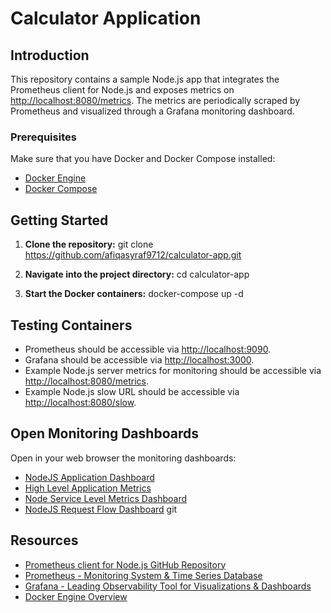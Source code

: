 # Calculator Application

## Introduction
This repository contains a sample Node.js app that integrates the Prometheus client for Node.js and exposes metrics on [http://localhost:8080/metrics](http://localhost:8080/metrics). The metrics are periodically scraped by Prometheus and visualized through a Grafana monitoring dashboard.

### Prerequisites
Make sure that you have Docker and Docker Compose installed:

- [Docker Engine](https://docs.docker.com/engine/)
- [Docker Compose](https://docs.docker.com/compose/)

## Getting Started
1. **Clone the repository:**
git clone https://github.com/afiqasyraf9712/calculator-app.git


2. **Navigate into the project directory:**
cd calculator-app


3. **Start the Docker containers:**
docker-compose up -d


## Testing Containers
- Prometheus should be accessible via [http://localhost:9090](http://localhost:9090).
- Grafana should be accessible via [http://localhost:3000](http://localhost:3000).
- Example Node.js server metrics for monitoring should be accessible via [http://localhost:8080/metrics](http://localhost:8080/metrics).
- Example Node.js slow URL should be accessible via [http://localhost:8080/slow](http://localhost:8080/slow).

## Open Monitoring Dashboards
Open in your web browser the monitoring dashboards:

- [NodeJS Application Dashboard](#)
- [High Level Application Metrics](#)
- [Node Service Level Metrics Dashboard](#)
- [NodeJS Request Flow Dashboard](#)
git
## Resources
- [Prometheus client for Node.js GitHub Repository](https://github.com/siimon/prom-client)
- [Prometheus - Monitoring System & Time Series Database](https://prometheus.io/)
- [Grafana - Leading Observability Tool for Visualizations & Dashboards](https://grafana.com/)
- [Docker Engine Overview](https://docs.docker.com/engine/)


